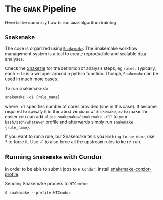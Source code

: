 # The `GWAK` Pipeline
Here is the summary how to run `GWAK` algorithm training

## `Snakemake`

The code is organized using [`Snakemake`](https://snakemake.readthedocs.io/en/stable/).
The Snakemake workflow management system is a tool to create reproducible and scalable data analyses.

Check the [Snakefile](/.Snakefile) for the definition of analysis steps, eg `rules`.
Typically, each `rule` is a wrapper around a python function. Though, `Snakemake` can be used in much more cases.


To run snakemake do
```
snakemake -c1 {rule_name}
```
where `-c1` specifies number of cores provided (one in this case).
It became required to specify it in the latest versions of `Snakemake`,
so to make life easier you can add
`alias snakemake="snakemake -c1"` to your `bash/zsch/whatever` profile
and afterwards simply run `snakemake {rule_name}`.

If you want to run a rule, but Snakemake tells you `Nothing to be done`, use `-f`
to force it. Use `-F` to also force all the upstream rules to be re-run.

## Running `Snakemake` with Condor

In order to be able to submit jobs to `HTCondor`, install [snakemake-condor-profile](https://github.com/msto/snakemake-condor-profile).

Sending Snakemake process to `HTCondor`:

    $ snakemake --profile HTCondor